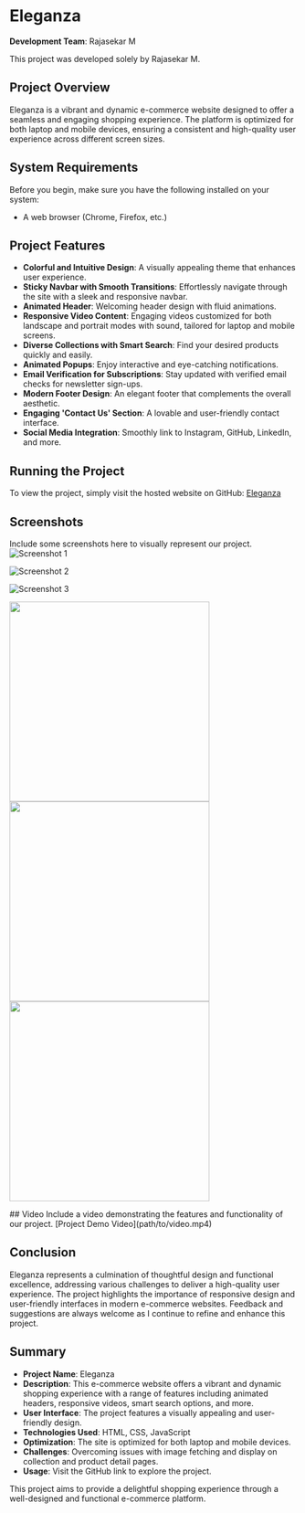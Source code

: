 # Eleganza
**Development Team**: Rajasekar M

This project was developed solely by Rajasekar M.

## Project Overview
Eleganza is a vibrant and dynamic e-commerce website designed to offer a seamless and engaging shopping experience. The platform is optimized for both laptop and mobile devices, ensuring a consistent and high-quality user experience across different screen sizes.

## System Requirements
Before you begin, make sure you have the following installed on your system:
- A web browser (Chrome, Firefox, etc.)

## Project Features
- **Colorful and Intuitive Design**: A visually appealing theme that enhances user experience.
- **Sticky Navbar with Smooth Transitions**: Effortlessly navigate through the site with a sleek and responsive navbar.
- **Animated Header**: Welcoming header design with fluid animations.
- **Responsive Video Content**: Engaging videos customized for both landscape and portrait modes with sound, tailored for laptop and mobile screens.
- **Diverse Collections with Smart Search**: Find your desired products quickly and easily.
- **Animated Popups**: Enjoy interactive and eye-catching notifications.
- **Email Verification for Subscriptions**: Stay updated with verified email checks for newsletter sign-ups.
- **Modern Footer Design**: An elegant footer that complements the overall aesthetic.
- **Engaging 'Contact Us' Section**: A lovable and user-friendly contact interface.
- **Social Media Integration**: Smoothly link to Instagram, GitHub, LinkedIn, and more.

## Running the Project
To view the project, simply visit the hosted website on GitHub:
[Eleganza](https://rajas1010.github.io/E-commerce/)

## Screenshots
Include some screenshots here to visually represent our project.
![Screenshot 1](images/ScreenshotL1.png)

![Screenshot 2](images/ScreenshotL2.png)

![Screenshot 3](images/ScreenshotL3.png)

<p float="left">
  <img src="images/ScreenshotM1.png" width="350" />
  <img src="images/ScreenshotM2.png" width="350" />
  <img src="images/ScreenshotM3.png" width="350" />
</p>
## Video
Include a video demonstrating the features and functionality of our project.
[Project Demo Video](path/to/video.mp4)

## Conclusion
Eleganza represents a culmination of thoughtful design and functional excellence, addressing various challenges to deliver a high-quality user experience. The project highlights the importance of responsive design and user-friendly interfaces in modern e-commerce websites. Feedback and suggestions are always welcome as I continue to refine and enhance this project.

## Summary
- **Project Name**: Eleganza
- **Description**: This e-commerce website offers a vibrant and dynamic shopping experience with a range of features including animated headers, responsive videos, smart search options, and more.
- **User Interface**: The project features a visually appealing and user-friendly design.
- **Technologies Used**: HTML, CSS, JavaScript
- **Optimization**: The site is optimized for both laptop and mobile devices.
- **Challenges**: Overcoming issues with image fetching and display on collection and product detail pages.
- **Usage**: Visit the GitHub link to explore the project.

This project aims to provide a delightful shopping experience through a well-designed and functional e-commerce platform.
